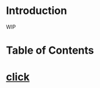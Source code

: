 <!-- omit in toc -->
# Introduction
WIP
<br />

<!-- omit in toc -->
# Table of Contents

# [click](https://click.palletsprojects.com/en/8.1.x/)
